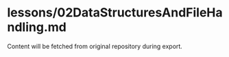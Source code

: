 # lessons/02DataStructuresAndFileHandling.md

Content will be fetched from original repository during export.